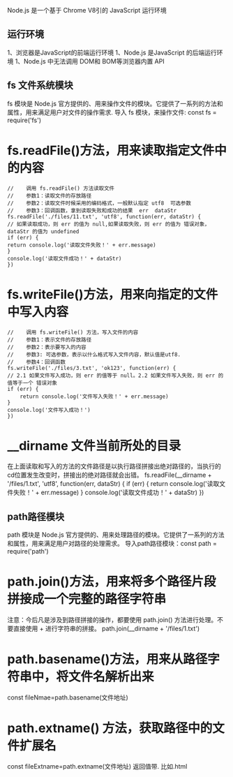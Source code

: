 Node.js 是一个基于 Chrome V8引的 JavaScript 运行环境
## 运行环境
1、浏览器是JavaScript的前端运行环境
1、Node.js 是JavaScript 的后端运行环境
1、Node.js 中无法调用 DOM和 BOM等浏览器内置 API

## fs 文件系统模块
fs 模块是 Node.js 官方提供的、用来操作文件的模块。它提供了一系列的方法和属性，用来满足用户对文件的操作需求.
导入 fs 模块，来操作文件: const fs = require('fs')
# fs.readFile()方法，用来读取指定文件中的内容
    //    调用 fs.readFile() 方法读取文件
    //    参数1：读取文件的存放路径
    //    参数2：读取文件时候采用的编码格式，一般默认指定 utf8  可选参数
    //    参数3：回调函数，拿到读取失败和成功的结果  err  dataStr  
    fs.readFile('./files/11.txt', 'utf8', function(err, dataStr) {
    // 如果读取成功，则 err 的值为 null,如果读取失败，则 err 的值为 错误对象，dataStr 的值为 undefined
    if (err) {
    return console.log('读取文件失败！' + err.message)
    }
    console.log('读取文件成功！' + dataStr)
    })
# fs.writeFile()方法，用来向指定的文件中写入内容
    //    调用 fs.writeFile() 方法，写入文件的内容
    //    参数1：表示文件的存放路径
    //    参数2：表示要写入的内容
    //    参数3: 可选参数，表示以什么格式写入文件内容，默认值是utf8.
    //    参数4：回调函数
    fs.writeFile('./files/3.txt', 'ok123', function(err) {
    // 2.1 如果文件写入成功，则 err 的值等于 null。2.2 如果文件写入失败，则 err 的值等于一个 错误对象
    if (err) {
        return console.log('文件写入失败！' + err.message)
    }
    console.log('文件写入成功！')
    })

# __dirname 文件当前所处的目录
在上面读取和写入的方法的文件路径是以执行路径拼接出绝对路径的，当执行的cd位置发生改变时，拼接出的绝对路径就会出错。
    fs.readFile(__dirname + '/files/1.txt', 'utf8', function(err, dataStr) {
    if (err) {
        return console.log('读取文件失败！' + err.message)
    }
    console.log('读取文件成功！' + dataStr)
    })

## path路径模块
path 模块是 Node.js 官方提供的、用来处理路径的模块。它提供了一系列的方法和属性，用来满足用户对路径的处理需求。
导入path路径模块：const path = require('path')
# path.join()方法，用来将多个路径片段拼接成一个完整的路径字符串
注意：今后凡是涉及到路径拼接的操作，都要使用 path.join() 方法进行处理。不要直接使用 + 进行字符串的拼接。
    path.join(__dirname + '/files/1.txt')
# path.basename()方法，用来从路径字符串中，将文件名解析出来
const fileNmae=path.basename(文件地址)
# path.extname() 方法，获取路径中的文件扩展名
const fileExtname=path.extname(文件地址)  返回值带.  比如.html
  